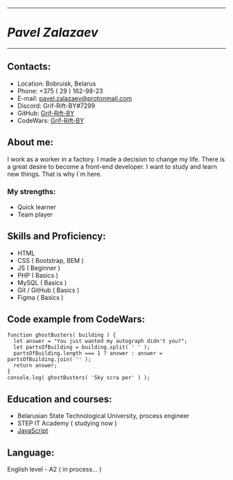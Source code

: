 *****
# *Pavel Zalazaev*
*****
## Contacts:

* Location: Bobruisk, Belarus
* Phone:  +375 ( 29 ) 162-98-23
* E-mail: pavel.zalazaev@protonmail.com
* Discord: Grif-Rift-BY#7299
* GitHub: [Grif-Rift-BY](https://github.com/Grif-Rift-BY)
* CodeWars: [Grif-Rift-BY](https://www.codewars.com/users/Grif-Rift-BY) 

## About me:

I work as a worker in a factory. I made a decision to change my life. There is a great desire to become a front-end developer. I want to study and learn new things. That is why I`m here.

### My strengths:
* Quick learner
* Team player

## Skills and Proficiency:
* HTML
* CSS ( Bootstrap, BEM )
* JS ( Beginner )
* PHP ( Basics )
* MySQL ( Basics )
* Git / GitHub ( Basics )
* Figma ( Basics )

## Code example from CodeWars:
```
function ghostBusters( building ) {
  let answer = "You just wanted my autograph didn't you?";
  let partsOfBuilding = building.split( ' ' );
  partsOfBuilding.length === 1 ? answer : answer = partsOfBuilding.join( '' );
  return answer;
}
console.log( ghostBusters( 'Sky scra per' ) );
```
## Education and courses:
* Belarusian State Technological University, process engineer
* STEP IT Academy ( studying now )
* [JavaScript](https://learn.javascript.ru/)

## Language: 
English level - A2 ( in process... )